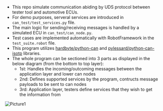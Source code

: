 - This repo simulate communication abiding by UDS protocol between tester tool and automotive ECUs.
- For demo purposes, serveral services are introduced in `can_test/test_services.py` file.
- The main logic for sending/receiving messages is handled by a simulated ECU in `can_test/can_node.py`.
- Test cases are implemented automatically with RobotFramework in the `test_suite.robot` file.
- This program utilizes [hardbyte/python-can](https://github.com/hardbyte/python-can)
  and [pylessard/python-can-isotp](https://github.com/pylessard/python-can-isotp) libraries.
- The whole program can be sectioned into 3 parts as displayed in the below diagram (from the bottom to top layer):
  + 1st: Handles the incoming/outcoming messages between the application layer and lower can nodes
  + 2nd: Defines supported services by the program, contructs message payloads to be sent to can nodes
  + 3rd: Application layer, testers define services that they wish to get the information from

    
![Picture1](https://github.com/user-attachments/assets/7c21d6fc-b5fc-4ac4-b364-3ffe0fadaf83)
